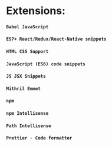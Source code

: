 # Extensions:

#### `Babel JavaScript`
#### `ES7+ React/Redux/React-Native snippets`
#### `HTML CSS Support`
#### `JavaScript (ES6) code snippets`
#### `JS JSX Snippets`
#### `Mithril Emmet`
#### `npm`
#### `npm Intellisense`
#### `Path Intellisense`
#### `Prettier - Code formatter`
